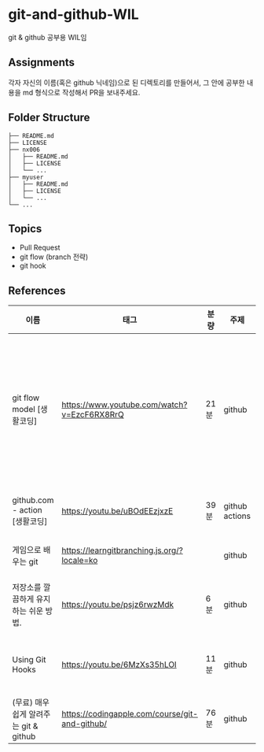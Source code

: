 # git-and-github-WIL
git & github 공부용 WIL임

## Assignments
각자 자신의 이름(혹은 github 닉네임)으로 된 디렉토리를 만들어서, 그 안에 공부한 내용을 md 형식으로 작성해서 PR을 보내주세요.

## Folder Structure
```
├── README.md
├── LICENSE
├── nx006
│   ├── README.md
│   ├── LICENSE
│   └── ...
├── myuser
│   ├── README.md
│   ├── LICENSE
│   └── ...
└── ...
```

## Topics
- Pull Request
- git flow (branch 전략)
- git hook

## References

| 이름 | 태그 | 분량 | 주제 | 가격 | Requires | 비고 | 언어 |
| --- | --- | --- | --- | --- | --- | --- | --- |
| git flow model [생활코딩] | https://www.youtube.com/watch?v=EzcF6RX8RrQ | 21분 | github | 0 |  | git flow 모델을 다루고 있는 동시에, git branch 관리도 다루고 있으니, 이거 보면 될 듯 함 | 한국어 |
| github.com - action [생활코딩] | https://youtu.be/uBOdEEzjxzE | 39분 | github actions | 0 |  | 이거로도 충분할 수도? | 한국어 |
| 게임으로 배우는 git | https://learngitbranching.js.org/?locale=ko |  | github | 0 |  | 게임으로 배우는 git | 영어 |
| 저장소를 깔끔하게 유지하는 쉬운 방법. | https://youtu.be/psjz6rwzMdk | 6분 | github | 0 |  | git hook에 관한 간단한 영상임 | 영어 |
| Using Git Hooks | https://youtu.be/6MzXs35hLOI | 11분 | github | 0 |  | git hook에 관한 간단한 영상임 | 영어 |
| (무료) 매우쉽게 알려주는 git & github | https://codingapple.com/course/git-and-github/ | 76분 | github | 0 |  | git 기초에 관한 영상임 | 한국어 |